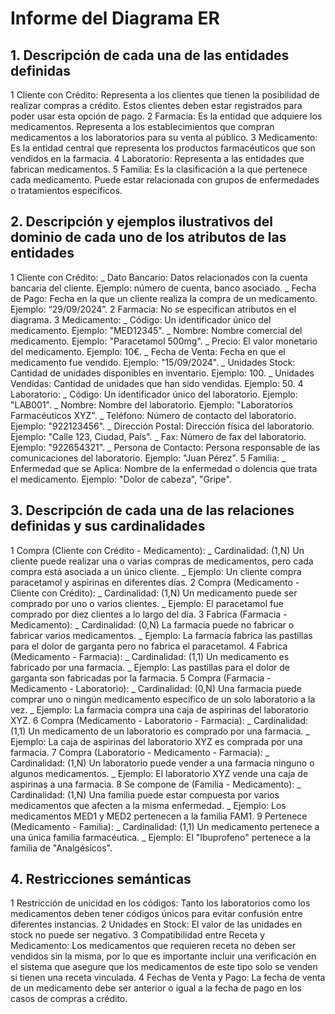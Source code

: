 # Informe del Diagrama ER
## 1. Descripción de cada una de las entidades definidas
1 Cliente con Crédito: Representa a los clientes que tienen la posibilidad de realizar compras a crédito. Estos clientes deben estar registrados para poder usar esta opción de pago.
2 Farmacia: Es la entidad que adquiere los medicamentos. Representa a los establecimientos que compran medicamentos a los laboratorios para su venta al público.
3 Medicamento: Es la entidad central que representa los productos farmacéuticos que son vendidos en la farmacia.
4 Laboratorio: Representa a las entidades que fabrican medicamentos.
5 Familia: Es la clasificación a la que pertenece cada medicamento. Puede estar relacionada con grupos de enfermedades o tratamientos específicos.
## 2. Descripción y ejemplos ilustrativos del dominio de cada uno de los atributos de las entidades
1 Cliente con Crédito:
  _ Dato Bancario: Datos relacionados con la cuenta bancaria del cliente. Ejemplo: número de cuenta, banco asociado.
  _ Fecha de Pago: Fecha en la que un cliente realiza la compra de un medicamento. Ejemplo: “29/09/2024”.
2 Farmacia: No se especifican atributos en el diagrama.
3 Medicamento:
  _ Código: Un identificador único del medicamento. Ejemplo: "MED12345".
  _ Nombre: Nombre comercial del medicamento. Ejemplo: "Paracetamol 500mg".
  _ Precio: El valor monetario del medicamento. Ejemplo: 10€.
  _ Fecha de Venta: Fecha en que el medicamento fue vendido. Ejemplo: "15/09/2024".
  _ Unidades Stock: Cantidad de unidades disponibles en inventario. Ejemplo: 100.
  _ Unidades Vendidas: Cantidad de unidades que han sido vendidas. Ejemplo: 50.
4 Laboratorio:
  _ Código: Un identificador único del laboratorio. Ejemplo: "LAB001".
  _ Nombre: Nombre del laboratorio. Ejemplo: "Laboratorios Farmacéuticos XYZ".
  _ Teléfono: Número de contacto del laboratorio. Ejemplo: "922123456".
  _ Dirección Postal: Dirección física del laboratorio. Ejemplo: "Calle 123, Ciudad, País".
  _ Fax: Número de fax del laboratorio. Ejemplo: "922654321".
  _ Persona de Contacto: Persona responsable de las comunicaciones del laboratorio. Ejemplo: "Juan Pérez".
5 Familia:
  _ Enfermedad que se Aplica: Nombre de la enfermedad o dolencia que trata el medicamento. Ejemplo: "Dolor de cabeza", "Gripe".
## 3. Descripción de cada una de las relaciones definidas y sus cardinalidades
1 Compra (Cliente con Crédito - Medicamento):
  _ Cardinalidad: (1,N) Un cliente puede realizar una o varias compras de medicamentos, pero cada compra está asociada a un único cliente.
  _ Ejemplo: Un cliente compra paracetamol y aspirinas en diferentes días.
2 Compra (Medicamento - Cliente con Crédito):
  _ Cardinalidad: (1,N) Un medicamento puede ser comprado por uno o varios clientes.
  _ Ejemplo: El paracetamol fue comprado por diez clientes a lo largo del día.
3 Fabrica (Farmacia - Medicamento):
  _ Cardinalidad: (0,N) La farmacia puede no fabricar o fabricar varios medicamentos.
  _ Ejemplo: La farmacia fabrica las pastillas para el dolor de garganta pero no fabrica el paracetamol.
4 Fabrica (Medicamento - Farmacia):
  _ Cardinalidad: (1,1) Un medicamento es fabricado por una farmacia.
  _ Ejemplo: Las pastillas para el dolor de garganta son fabricadas por la farmacia.
5 Compra (Farmacia - Medicamento - Laboratorio):
  _ Cardinalidad: (0,N) Una farmacia puede comprar uno o ningún medicamento específico de un solo laboratorio a la vez.
  _ Ejemplo: La farmacia compra una caja de aspirinas del laboratorio XYZ.
6 Compra (Medicamento - Laboratorio - Farmacia):
  _ Cardinalidad: (1,1) Un medicamento de un laboratorio es comprado por una farmacia.
  _ Ejemplo: La caja de aspirinas del laboratorio XYZ es comprada por una farmacia.
7 Compra (Laboratorio - Medicamento - Farmacia):
  _ Cardinalidad: (1,N) Un laboratorio puede vender a una farmacia ninguno o algunos medicamentos.
  _ Ejemplo: El laboratorio XYZ vende una caja de aspirinas a una farmacia.
8 Se compone de (Familia - Medicamento):
  _ Cardinalidad: (1,N) Una familia puede estar compuesta por varios medicamentos que afecten a la misma enfermedad.
  _ Ejemplo: Los medicamentos MED1 y MED2 pertenecen a la familia FAM1.
9 Pertenece (Medicamento - Familia):
  _ Cardinalidad: (1,1) Un medicamento pertenece a una única familia farmacéutica.
  _ Ejemplo: El "Ibuprofeno" pertenece a la familia de "Analgésicos".
## 4. Restricciones semánticas
1 Restricción de unicidad en los códigos: Tanto los laboratorios como los medicamentos deben tener códigos únicos para evitar confusión entre diferentes instancias.
2 Unidades en Stock: El valor de las unidades en stock no puede ser negativo.
3 Compatibilidad entre Receta y Medicamento: Los medicamentos que requieren receta no deben ser vendidos sin la misma, por lo que es importante incluir una verificación en el sistema que asegure que los medicamentos de este tipo solo se venden si tienen una receta vinculada.
4 Fechas de Venta y Pago: La fecha de venta de un medicamento debe ser anterior o igual a la fecha de pago en los casos de compras a crédito.
